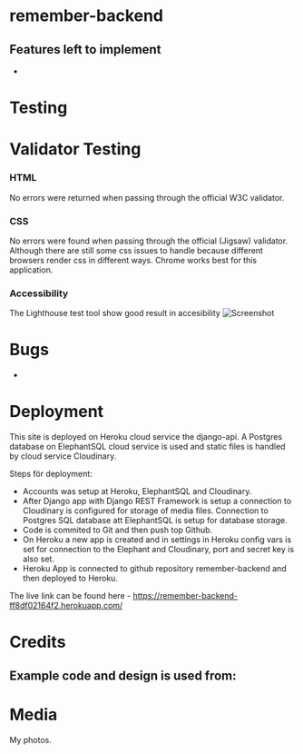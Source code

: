 # remember-backend





## Features left to implement
- 


# Testing


# Validator Testing

### HTML
No errors were returned when passing through the official W3C validator.
### CSS
No errors were found when passing through the official (Jigsaw) validator. Although there are still some css issues to handle because different browsers render css in different ways. Chrome works best for this application. 
### Accessibility
The Lighthouse test tool show good result in accesibility
![Screenshot](assets/images/screenshot_lighthouse.png)

# Bugs
 * 
# Deployment
This site is deployed on Heroku cloud service the django-api. A Postgres database on ElephantSQL cloud service is used and static files is handled by cloud service Cloudinary.

Steps för deployment:

* Accounts was setup at Heroku, ElephantSQL and Cloudinary.
* After Django app with Django REST Framework is setup a connection to Cloudinary is configured for storage of media files. Connection to Postgres SQL database att ElephantSQL is setup for database storage.
* Code is commited to Git and then push top Github.
* On Heroku a new app is created and in settings in Heroku config vars is set for connection to the Elephant and Cloudinary, port and secret key is also set.
* Heroku App is connected to github repository remember-backend and then deployed to Heroku.


The live link can be found here - https://remember-backend-ff8df02164f2.herokuapp.com/

# Credits
Example code and design is used from:
- 

# Media
My photos.

